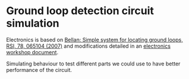# Ground loop detection circuit simulation

Electronics is based on [Bellan: Simple system for locating ground loops, RSI, 78, 065104 (2007)][bellan] and modifications detailed in an [electronics workshop document][workshop].

Simulating behaviour to test different parts we could use to have better performance of the circuit.

[bellan]: http://dx.doi.org/10.1063/1.2745242 "Simple system for locating ground loops"
[workshop]: http://mceek.de/uni/ep/report.pdf "A Ground Loop Detector"
